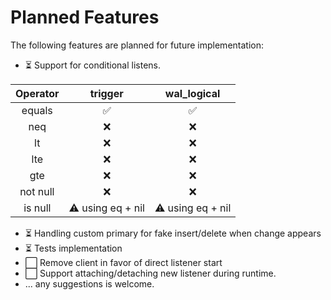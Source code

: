 # Planned Features

The following features are planned for future implementation:

- ⏳ Support for conditional listens.

| Operator |      trigger      |    wal_logical    |
|:--------:|:-----------------:|:-----------------:|
|  equals  |         ✅         |         ✅         |
|   neq    |         ❌         |         ❌         |
|    lt    |         ❌         |         ❌         |
|   lte    |         ❌         |         ❌         |
|   gte    |         ❌         |         ❌         |
| not null |         ❌         |         ❌         |
| is null  | ⚠️ using eq + nil | ⚠️ using eq + nil |

- ⏳ Handling custom primary for fake insert/delete when change appears
- ⏳ Tests implementation
- ⬜ Remove client in favor of direct listener start
- ⬜ Support attaching/detaching new listener during runtime.
- ... any suggestions is welcome.
